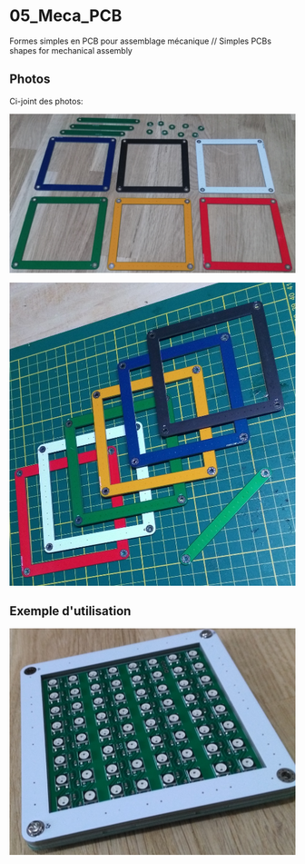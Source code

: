 # 05_Meca_PCB

 Formes simples en PCB pour assemblage mécanique // Simples PCBs shapes for mechanical assembly

## Photos

Ci-joint des photos:

![05_Meca_PCB](./pictures/pannel.jpg "")

![05_Meca_PCB](./pictures/pcb_mecha.jpg "")

## Exemple d'utilisation

![05_Meca_PCB](./pictures/assemblage_plaque_leds.jpg "")
